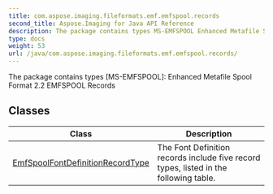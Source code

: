 ```yaml
---
title: com.aspose.imaging.fileformats.emf.emfspool.records
second_title: Aspose.Imaging for Java API Reference
description: The package contains types MS-EMFSPOOL Enhanced Metafile Spool Format 2.2 EMFSPOOL Records
type: docs
weight: 53
url: /java/com.aspose.imaging.fileformats.emf.emfspool.records/
---
```


The package contains types [MS-EMFSPOOL]: Enhanced Metafile Spool Format 2.2 EMFSPOOL Records


## Classes

| Class | Description |
| --- | --- |
| [EmfSpoolFontDefinitionRecordType](../com.aspose.imaging.fileformats.emf.emfspool.records/emfspoolfontdefinitionrecordtype) | The Font Definition records include five record types, listed in the following table. |
